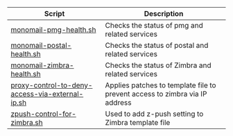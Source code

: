 | Script | Description |
|--|--|
| [monomail-pmg-health.sh](https://github.com/monobilisim/mono.sh/blob/main/monomail/monomail-pmg-health.sh) | Checks the status of pmg and related services |
| [monomail-postal-health.sh](https://github.com/monobilisim/mono.sh/blob/main/monomail/monomail-postal-health.sh) | Checks the status of postal and related services |
| [monomail-zimbra-health.sh](https://github.com/monobilisim/mono.sh/blob/main/monomail/monomail-zimbra-health.sh) | Checks the status of Zimbra and related services |
| [proxy-control-to-deny-access-via-external-ip.sh](https://github.com/monobilisim/mono.sh/blob/main/monomail/proxy-control-to-deny-access-via-external-ip.sh) | Applies patches to template file to prevent access to zimbra via IP address |
| [zpush-control-for-zimbra.sh](https://github.com/monobilisim/mono.sh/blob/main/monomail/zpush-control-for-zimbra.sh) | Used to add z-push setting to Zimbra template file |
